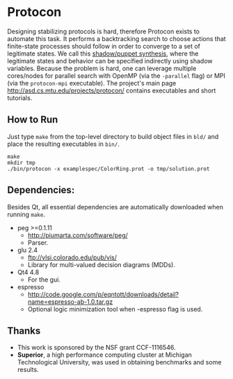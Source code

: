 
# Protocon

Designing stabilizing protocols is hard, therefore Protocon exists to automate this task.
It performs a backtracking search to choose actions that finite-state processes should follow in order to converge to a set of legitimate states.
We call this [shadow/puppet synthesis](http://asd.cs.mtu.edu/projects/protocon/legit.html), where the legitimate states and behavior can be specified indirectly using shadow variables.
Because the problem is hard, one can leverage multiple cores/nodes for parallel search with OpenMP (via the `-parallel` flag) or MPI (via the `protocon-mpi` executable).
The project's main page http://asd.cs.mtu.edu/projects/protocon/ contains executables and short tutorials.

## How to Run

Just type `make` from the top-level directory to build object files in `bld/` and place the resulting executables in `bin/`.

```
make
mkdir tmp
./bin/protocon -x examplespec/ColorRing.prot -o tmp/solution.prot
```

## Dependencies:

Besides Qt, all essential dependencies are automatically downloaded when running `make`.

* peg >=0.1.11
  * http://piumarta.com/software/peg/
  * Parser.
* glu 2.4
  * ftp://vlsi.colorado.edu/pub/vis/
  * Library for multi-valued decision diagrams (MDDs).
* Qt4 4.8
  * For the gui.
* espresso
  *  http://code.google.com/p/eqntott/downloads/detail?name=espresso-ab-1.0.tar.gz
  * Optional logic minimization tool when -espresso flag is used.

## Thanks

* This work is sponsored by the NSF grant CCF-1116546.
* **Superior**, a high performance computing cluster at Michigan Technological University, was used in obtaining benchmarks and some results.

